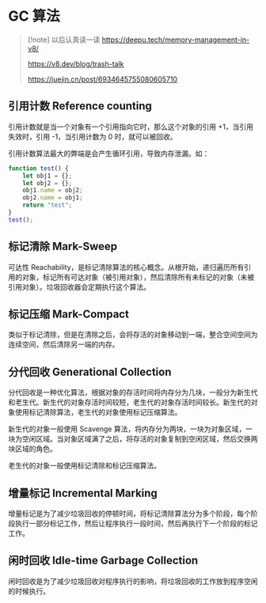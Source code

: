 # GC 算法

<auto-dark />

> [!note] 以后认真读一读
> https://deepu.tech/memory-management-in-v8/
>
> https://v8.dev/blog/trash-talk
>
> https://juejin.cn/post/6934645755080605710

<show-image src="https://i.imgur.com/kSgatSL.png"/>

## 引用计数 Reference counting

引用计数就是当一个对象有一个引用指向它时，那么这个对象的引用 +1，当引用失效时，引用 -1，当引用计数为 0 时，就可以被回收。

引用计数算法最大的弊端是会产生循环引用，导致内存泄漏。如：

```javascript
function test() {
    let obj1 = {};
    let obj2 = {};
    obj1.name = obj2;
    obj2.name = obj1;
    return "test";
}
test();
```

## 标记清除 Mark-Sweep

可达性 Reachability，是标记清除算法的核心概念。从根开始，递归遍历所有引用的对象，标记所有可达对象（被引用对象），然后清除所有未标记的对象（未被引用对象）。垃圾回收器会定期执行这个算法。

## 标记压缩 Mark-Compact

类似于标记清除，但是在清除之后，会将存活的对象移动到一端，整合空间空间为连续空间，然后清除另一端的内存。

## 分代回收 Generational Collection

分代回收是一种优化算法，根据对象的存活时间将内存分为几块，一般分为新生代和老生代。新生代的对象存活时间较短，老生代的对象存活时间较长。新生代的对象使用标记清除算法，老生代的对象使用标记压缩算法。

新生代的对象一般使用 Scavenge 算法，将内存分为两块，一块为对象区域，一块为空闲区域。当对象区域满了之后，将存活的对象复制到空闲区域，然后交换两块区域的角色。

老生代的对象一般使用标记清除和标记压缩算法。

## 增量标记 Incremental Marking

增量标记是为了减少垃圾回收的停顿时间，将标记清除算法分为多个阶段，每个阶段执行一部分标记工作，然后让程序执行一段时间，然后再执行下一个阶段的标记工作。

## 闲时回收 Idle-time Garbage Collection

闲时回收是为了减少垃圾回收对程序执行的影响，将垃圾回收的工作放到程序空闲的时候执行。

